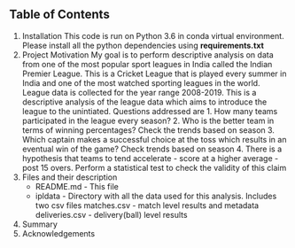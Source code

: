 ## Table of Contents
1. Installation
    This code is run on Python 3.6 in conda virtual environment. Please install all the python dependencies using **requirements.txt** 
2. Project Motivation
    My goal is to perform descriptive analysis on data from one of the most popular sport leagues in India called the Indian Premier League. This is a Cricket League that is played every summer in India and one of the most watched sporting leagues in the world. League data is collected for the year range 2008-2019. This is a descriptive analysis of the league data which aims to introduce the league to the unintiated. Questions addressed are
        1. How many teams  participated in the league every season?
        2. Who is the better team in terms of winning percentages? Check the trends based on season
        3. Which captain makes a successful choice at the toss which results in an eventual win of the game? Check trends based on season
        4. There is a hypothesis that teams to tend accelerate - score at a higher average - post 15 overs. Perform a statistical test to check the validity of this claim 
3. Files and their description
    * README.md - This file 
    * ipldata - Directory with all the data used for this analysis. Includes two csv files 
        matches.csv - match level results and metadata
        deliveries.csv - delivery(ball) level results
4. Summary
5. Acknowledgements
